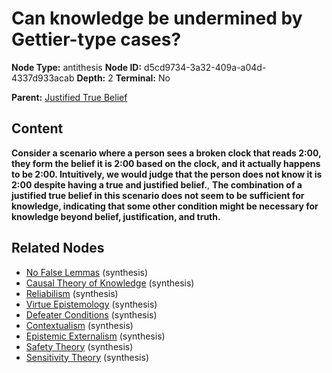 # Can knowledge be undermined by Gettier-type cases?

**Node Type:** antithesis
**Node ID:** d5cd9734-3a32-409a-a04d-4337d933acab
**Depth:** 2
**Terminal:** No

**Parent:** [Justified True Belief](justified-true-belief.md)

## Content

**Consider a scenario where a person sees a broken clock that reads 2:00, they form the belief it is 2:00 based on the clock, and it actually happens to be 2:00. Intuitively, we would judge that the person does not know it is 2:00 despite having a true and justified belief.**, **The combination of a justified true belief in this scenario does not seem to be sufficient for knowledge, indicating that some other condition might be necessary for knowledge beyond belief, justification, and truth.**

## Related Nodes

- [No False Lemmas](no-false-lemmas.md) (synthesis)
- [Causal Theory of Knowledge](causal-theory-of-knowledge.md) (synthesis)
- [Reliabilism](reliabilism.md) (synthesis)
- [Virtue Epistemology](virtue-epistemology.md) (synthesis)
- [Defeater Conditions](defeater-conditions.md) (synthesis)
- [Contextualism](contextualism.md) (synthesis)
- [Epistemic Externalism](epistemic-externalism.md) (synthesis)
- [Safety Theory](safety-theory.md) (synthesis)
- [Sensitivity Theory](sensitivity-theory.md) (synthesis)
